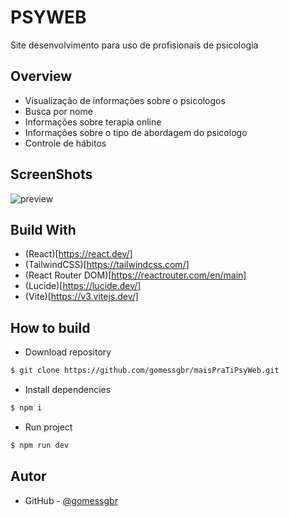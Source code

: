 # PSYWEB

Site desenvolvimento para uso de profisionais de psicologia

## Overview
 - Visualização de informações sobre o psicologos
 - Busca por nome
 - Informações sobre terapia online
 - Informações sobre o tipo de abordagem do psicologo
 - Controle de hábitos

## ScreenShots

![preview](images/preview.png)

## Build With
- (React)[https://react.dev/]
- (TailwindCSS)[https://tailwindcss.com/]
- (React Router DOM)[https://reactrouter.com/en/main]
- (Lucide)[https://lucide.dev/]
- (Vite)[https://v3.vitejs.dev/] 

## How to build

- Download repository
```bash
$ git clone https://github.com/gomessgbr/maisPraTiPsyWeb.git
```

- Install dependencies
```bash
$ npm i 
```

- Run project
```bash
$ npm run dev
```


## Autor

- GitHub - [@gomessgbr](https://github.com/gomessgbr)
